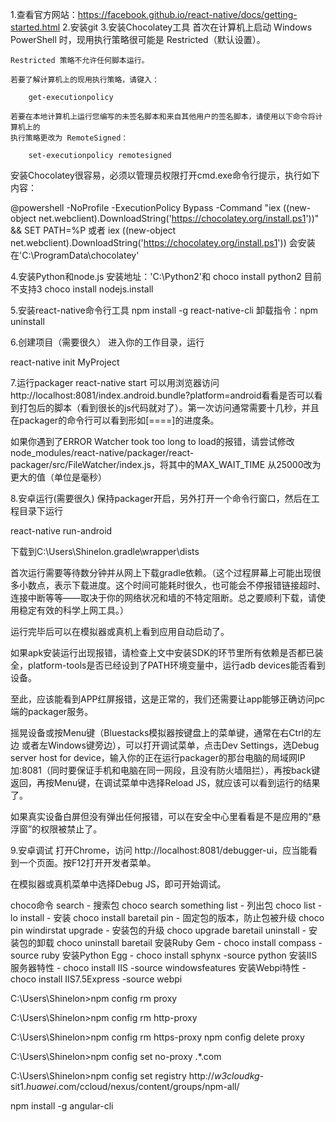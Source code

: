 1.查看官方网站：https://facebook.github.io/react-native/docs/getting-started.html
2.安装git
3.安装Chocolatey工具
    首次在计算机上启动 Windows PowerShell 时，现用执行策略很可能是 Restricted（默认设置）。

    Restricted 策略不允许任何脚本运行。

    若要了解计算机上的现用执行策略，请键入：

        get-executionpolicy

    若要在本地计算机上运行您编写的未签名脚本和来自其他用户的签名脚本，请使用以下命令将计算机上的 
    执行策略更改为 RemoteSigned：

        set-executionpolicy remotesigned

安装Chocolatey很容易，必须以管理员权限打开cmd.exe命令行提示，执行如下内容：

@powershell -NoProfile -ExecutionPolicy Bypass -Command "iex ((new-object net.webclient).DownloadString('https://chocolatey.org/install.ps1'))" && SET PATH=%P
或者
iex ((new-object net.webclient).DownloadString('https://chocolatey.org/install.ps1'))
会安装在'C:\ProgramData\chocolatey'

4.安装Python和node.js
安装地址：'C:\Python2'和
choco install python2 目前不支持3
choco install nodejs.install

5.安装react-native命令行工具
npm install -g react-native-cli
卸载指令：npm uninstall

6.创建项目（需要很久）
进入你的工作目录，运行

react-native init MyProject

7.运行packager
react-native start
可以用浏览器访问http://localhost:8081/index.android.bundle?platform=android看看是否可以看到打包后的脚本（看到很长的js代码就对了）。第一次访问通常需要十几秒，并且在packager的命令行可以看到形如[====]的进度条。

如果你遇到了ERROR Watcher took too long to load的报错，请尝试修改node_modules/react-native/packager/react-packager/src/FileWatcher/index.js，将其中的MAX_WAIT_TIME 从25000改为更大的值（单位是毫秒）

8.安卓运行(需要很久)
保持packager开启，另外打开一个命令行窗口，然后在工程目录下运行

react-native run-android

下载到C:\Users\Shinelon\.gradle\wrapper\dists

首次运行需要等待数分钟并从网上下载gradle依赖。（这个过程屏幕上可能出现很多小数点，表示下载进度。这个时间可能耗时很久，也可能会不停报错链接超时、连接中断等等——取决于你的网络状况和墙的不特定阻断。总之要顺利下载，请使用稳定有效的科学上网工具。）

运行完毕后可以在模拟器或真机上看到应用自动启动了。

如果apk安装运行出现报错，请检查上文中安装SDK的环节里所有依赖是否都已装全，platform-tools是否已经设到了PATH环境变量中，运行adb devices能否看到设备。

至此，应该能看到APP红屏报错，这是正常的，我们还需要让app能够正确访问pc端的packager服务。

摇晃设备或按Menu键（Bluestacks模拟器按键盘上的菜单键，通常在右Ctrl的左边 或者左Windows键旁边），可以打开调试菜单，点击Dev Settings，选Debug server host for device，输入你的正在运行packager的那台电脑的局域网IP加:8081（同时要保证手机和电脑在同一网段，且没有防火墙阻拦），再按back键返回，再按Menu键，在调试菜单中选择Reload JS，就应该可以看到运行的结果了。

如果真实设备白屏但没有弹出任何报错，可以在安全中心里看看是不是应用的“悬浮窗”的权限被禁止了。

9.安卓调试
打开Chrome，访问 http://localhost:8081/debugger-ui，应当能看到一个页面。按F12打开开发者菜单。

在模拟器或真机菜单中选择Debug JS，即可开始调试。



choco命令
search - 搜索包 choco search something 
list - 列出包 choco list -lo 
install - 安装 choco install baretail 
pin - 固定包的版本，防止包被升级 choco pin windirstat 
upgrade - 安装包的升级 choco upgrade baretail 
uninstall - 安装包的卸载 choco uninstall baretail 
安装Ruby Gem - choco install compass -source ruby 
安装Python Egg - choco install sphynx -source python 
安装IIS服务器特性 - choco install IIS -source windowsfeatures 
安装Webpi特性 - choco install IIS7.5Express -source webpi 


C:\Users\Shinelon>npm config rm proxy

C:\Users\Shinelon>npm config rm http-proxy

C:\Users\Shinelon>npm config rm https-proxy
npm config delete proxy

C:\Users\Shinelon>npm config set no-proxy .*.com

C:\Users\Shinelon>npm config set registry http://*w3cloudkg*-sit1.*huawei*.com/ccloud/nexus/content/groups/npm-all/


npm install -g angular-cli